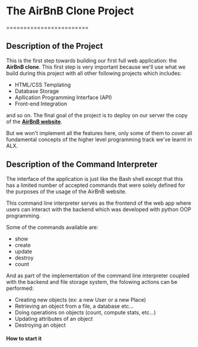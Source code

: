 
# The AirBnB Clone Project
========================

## Description of the Project

This is the first step towards building our first full web application: the **AirBnB clone**. This first step is very important because we'll use what we build during this project with all other following projects which includes:

- HTML/CSS Templating
- Database Storage
- Apllication Programming Interface (API)
- Front-end Integration

and so on. The final goal of the project is to deploy on our server the copy of the [**AirBnB website**](https://airbnb.com "A full website").

But we won't implement all the features here, only some of them to cover all fundamental concepts of the higher level programming track we've learnt in ALX.

## Description of the Command Interpreter

The interface of the application is just like the Bash shell except that this has a limited number of accepted commands that were solely defined for the purposes of the usage of the AirBnB website.

This command line interpreter serves as the frontend of the web app where users can interact with the backend which was developed with python OOP programming.

Some of the commands available are:

* show
* create
* update
* destroy
* count

And as part of the implementation of the command line interpreter coupled with the backend and file storage system, the folowing actions can be performed:

* Creating new objects (ex: a new User or a new Place)
* Retrieving an object from a file, a database etc…
* Doing operations on objects (count, compute stats, etc…)
* Updating attributes of an object
* Destroying an object

#### How to start it
